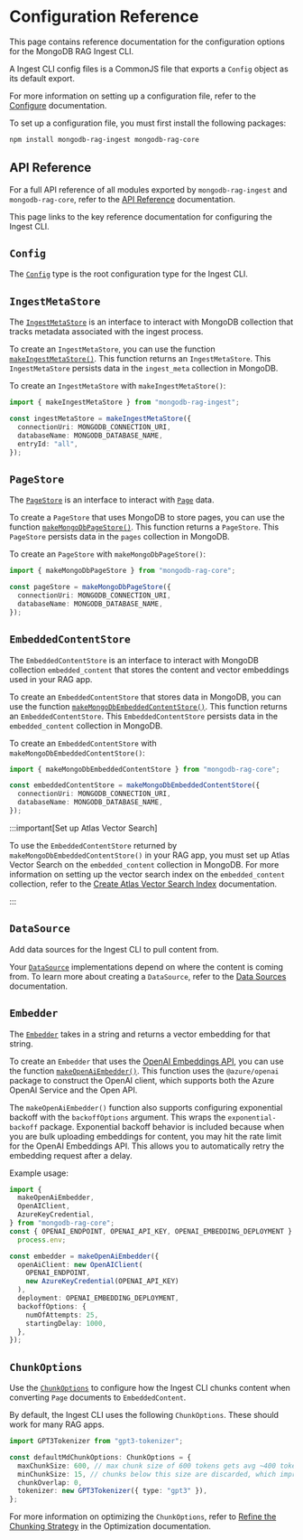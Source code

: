 # Configuration Reference

This page contains reference documentation for the configuration options for the MongoDB RAG Ingest CLI.

A Ingest CLI config files is a CommonJS file that exports a `Config` object as its default export.

For more information on setting up a configuration file, refer to the [Configure](./configure.md) documentation.

To set up a configuration file, you must first install the following packages:

```bash
npm install mongodb-rag-ingest mongodb-rag-core
```

## API Reference

For a full API reference of all modules exported by `mongodb-rag-ingest`
and `mongodb-rag-core`, refer to the [API Reference](../reference/) documentation.

This page links to the key reference documentation for configuring the Ingest CLI.

## `Config`

The [`Config`](../reference/ingest/modules/index.md#config) type is the root configuration type for the Ingest CLI.

## `IngestMetaStore`

The [`IngestMetaStore`](../reference/ingest/modules.md#ingestmetastore) is an interface to interact with MongoDB collection that tracks metadata associated with the ingest process.

To create an `IngestMetaStore`, you can use the function [`makeIngestMetaStore()`](../reference/ingest/modules.md#makeingestmetastore).
This function returns an `IngestMetaStore`.
This `IngestMetaStore` persists data in the `ingest_meta` collection in MongoDB.

To create an `IngestMetaStore` with `makeIngestMetaStore()`:

```ts
import { makeIngestMetaStore } from "mongodb-rag-ingest";

const ingestMetaStore = makeIngestMetaStore({
  connectionUri: MONGODB_CONNECTION_URI,
  databaseName: MONGODB_DATABASE_NAME,
  entryId: "all",
});
```

## `PageStore`

The [`PageStore`](../reference/core/modules.md#pagestore) is an interface
to interact with [`Page`](../reference/core/modules.md#page) data.

To create a `PageStore` that uses MongoDB to store pages, you can use the function
[`makeMongoDbPageStore()`](../reference/core/modules.md#makemongodbpagestore).
This function returns a `PageStore`. This `PageStore` persists data in the `pages` collection in MongoDB.

To create an `PageStore` with `makeMongoDbPageStore()`:

```ts
import { makeMongoDbPageStore } from "mongodb-rag-core";

const pageStore = makeMongoDbPageStore({
  connectionUri: MONGODB_CONNECTION_URI,
  databaseName: MONGODB_DATABASE_NAME,
});
```

## `EmbeddedContentStore`

The `EmbeddedContentStore` is an interface to interact with MongoDB collection
`embedded_content` that stores the content and vector embeddings used in your RAG app.

To create an `EmbeddedContentStore` that stores data in MongoDB,
you can use the function [`makeMongoDbEmbeddedContentStore()`](../reference/core/modules.md#makemongodbembeddedcontentstore).
This function returns an `EmbeddedContentStore`. This `EmbeddedContentStore` persists data in the `embedded_content` collection in MongoDB.

To create an `EmbeddedContentStore` with `makeMongoDbEmbeddedContentStore()`:

```ts
import { makeMongoDbEmbeddedContentStore } from "mongodb-rag-core";

const embeddedContentStore = makeMongoDbEmbeddedContentStore({
  connectionUri: MONGODB_CONNECTION_URI,
  databaseName: MONGODB_DATABASE_NAME,
});
```

:::important[Set up Atlas Vector Search]

To use the `EmbeddedContentStore` returned by `makeMongoDbEmbeddedContentStore()` in your RAG app,
you must set up Atlas Vector Search on the `embedded_content` collection in MongoDB.
For more information on setting up the vector search index on the `embedded_content` collection,
refer to the [Create Atlas Vector Search Index](../mongodb.md#3-create-atlas-vector-search-index)
documentation.

:::

## `DataSource`

Add data sources for the Ingest CLI to pull content from.

Your [`DataSource`](../reference/ingest/modules/sources#datasource) implementations depend on where the content is coming from.
To learn more about creating a `DataSource`, refer to the [Data Sources](./data-sources.md) documentation.

## `Embedder`

The [`Embedder`](../reference/core/modules.md#embedder) takes in a string and returns a vector embedding for that string.

To create an `Embedder` that uses the [OpenAI Embeddings API](https://platform.openai.com/docs/guides/embeddings),
you can use the function [`makeOpenAiEmbedder()`](../reference/core/modules.md#makeopenaiembedder). This function uses the
`@azure/openai` package to construct the OpenAI client, which supports
both the Azure OpenAI Service and the Open API.

The `makeOpenAiEmbedder()` function also supports configuring exponential backoff
with the `backoffOptions` argument. This wraps the `exponential-backoff` package.
Exponential backoff behavior is included because when you are bulk uploading embeddings for content, you
may hit the rate limit for the OpenAI Embeddings API. This allows you to
automatically retry the embedding request after a delay.

Example usage:

```ts
import {
  makeOpenAiEmbedder,
  OpenAIClient,
  AzureKeyCredential,
} from "mongodb-rag-core";
const { OPENAI_ENDPOINT, OPENAI_API_KEY, OPENAI_EMBEDDING_DEPLOYMENT } =
  process.env;

const embedder = makeOpenAiEmbedder({
  openAiClient: new OpenAIClient(
    OPENAI_ENDPOINT,
    new AzureKeyCredential(OPENAI_API_KEY)
  ),
  deployment: OPENAI_EMBEDDING_DEPLOYMENT,
  backoffOptions: {
    numOfAttempts: 25,
    startingDelay: 1000,
  },
});
```

## `ChunkOptions`

Use the [`ChunkOptions`](../reference/ingest/modules/embed.md#chunkoptions)
to configure how the Ingest CLI chunks content when converting `Page` documents
to `EmbeddedContent`.

By default, the Ingest CLI uses the following `ChunkOptions`.
These should work for many RAG apps.

```ts
import GPT3Tokenizer from "gpt3-tokenizer";

const defaultMdChunkOptions: ChunkOptions = {
  maxChunkSize: 600, // max chunk size of 600 tokens gets avg ~400 tokens/chunk
  minChunkSize: 15, // chunks below this size are discarded, which improves search quality
  chunkOverlap: 0,
  tokenizer: new GPT3Tokenizer({ type: "gpt3" }),
};
```

For more information on optimizing the `ChunkOptions`, refer to [Refine the Chunking Strategy](./optimize.md#refine-the-chunking-strategy) in the Optimization documentation.
